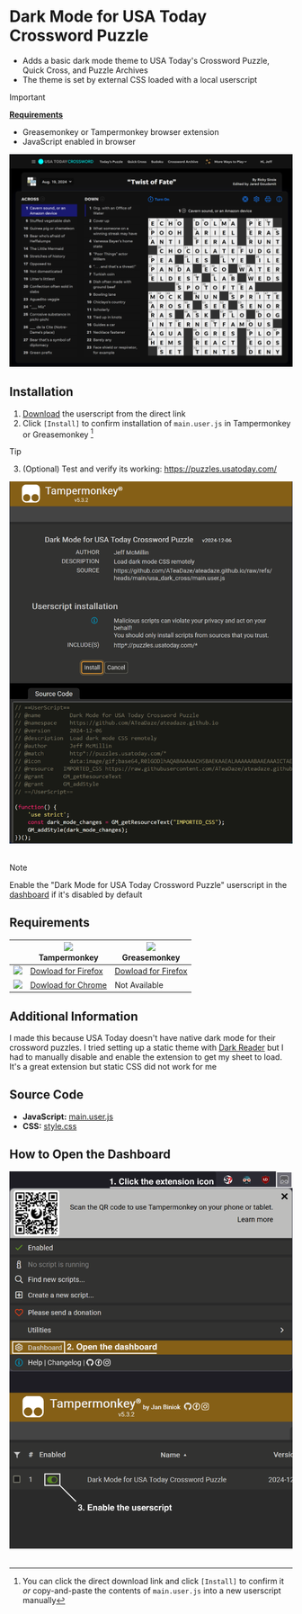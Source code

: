 # Dark Mode for USA Today Crossword Puzzle

* Adds a basic dark mode theme to USA Today's Crossword Puzzle, Quick Cross, and Puzzle Archives
* The theme is set by external CSS loaded with a local userscript

> [!IMPORTANT]
> **[Requirements](#requirements)**
> * Greasemonkey or Tampermonkey browser extension
> * JavaScript enabled in browser

<picture>
<img src="images/usa_today_crossword-dark_mode-1.png">
</picture>

## Installation

1. [Download](https://github.com/ATeaDaze/ateadaze.github.io/raw/refs/heads/main/usa_dark_cross/main.user.js) the userscript from the direct link
2. Click `[Install]` to confirm installation of `main.user.js` in Tampermonkey or Greasemonkey [^1]

> [!TIP]
> 3. (Optional) Test and verify its working: https://puzzles.usatoday.com/

<picture>
<img src="images/usa_dark_cross-install-1.png">
</picture><br><br>

> [!NOTE]
> Enable the "Dark Mode for USA Today Crossword Puzzle" userscript in the [dashboard](#how-to-open-the-dashboard) if it's disabled by default

## Requirements

||<picture><img src="https://addons.mozilla.org/user-media/addon_icons/683/683490-64.png?modified=1625638973" width="50px"></picture><br>Tampermonkey|<picture><img src="https://addons.mozilla.org/user-media/addon_icons/0/748-64.png?modified=1531822767" width="50px"></picture><br>Greasemonkey|
|---|---|---|
|<picture><img src="https://upload.wikimedia.org/wikipedia/commons/a/a0/Firefox_logo%2C_2019.svg" width="50px"></picture>|[Dowload for Firefox](https://addons.mozilla.org/en-US/firefox/addon/tampermonkey/)|[Dowload for Firefox](https://addons.mozilla.org/en-US/firefox/addon/greasemonkey/)|
|<picture><img src="https://upload.wikimedia.org/wikipedia/commons/e/e1/Google_Chrome_icon_%28February_2022%29.svg" width="50px"></picture>|[Dowload for Chrome](https://chromewebstore.google.com/detail/tampermonkey/dhdgffkkebhmkfjojejmpbldmpobfkfo?pli=1)|Not Available|

## Additional Information

I made this because USA Today doesn't have native dark mode for their crossword puzzles. I tried setting up a static theme with [Dark Reader](https://darkreader.org/) but I had to manually disable and enable the extension to get my sheet to load. It's a great extension but static CSS did not work for me

## Source Code

* **JavaScript:** [main.user.js](main.user.js)
* **CSS:** [style.css](style.css)

## How to Open the Dashboard

<picture>
<img src="images/usa_dark_cross-install-2.png">
</picture><br><br>

[^1]: You can click the direct download link and click `[Install]` to confirm it *or* copy-and-paste the contents of `main.user.js` into a new userscript manually


